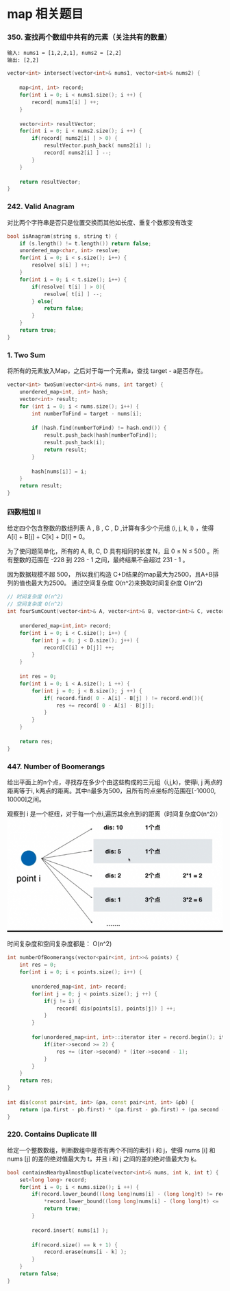 # map 相关题目

### 350. 查找两个数组中共有的元素（关注共有的数量）
```
输入: nums1 = [1,2,2,1], nums2 = [2,2]
输出: [2,2]
```

```cpp
vector<int> intersect(vector<int>& nums1, vector<int>& nums2) {
    
    map<int, int> record;
    for(int i = 0; i < nums1.size(); i ++) {
        record[ nums1[i] ] ++;
    }
    
    vector<int> resultVector;
    for(int i = 0; i < nums2.size(); i ++) {
        if(record[ nums2[i] ] > 0) {
            resultVector.push_back( nums2[i] );
            record[ nums2[i] ] --;
        }
    }
    
    return resultVector;
}
```


### 242. Valid Anagram
对比两个字符串是否只是位置交换而其他如长度、重复个数都没有改变
```cpp
bool isAnagram(string s, string t) {
    if (s.length() != t.length()) return false;
    unordered_map<char, int> resolve;
    for(int i = 0; i < s.size(); i++) {
        resolve[ s[i] ] ++;
    }
    for(int i = 0; i < t.size(); i++) {
        if(resolve[ t[i] ] > 0){
            resolve[ t[i] ] --;
        } else{
            return false;
        }
    }
    return true;
}
```


### 1. Two Sum
将所有的元素放入Map，之后对于每一个元素a，查找 target - a是否存在。
```cpp
vector<int> twoSum(vector<int>& nums, int target) {
    unordered_map<int, int> hash;
    vector<int> result;
    for (int i = 0; i < nums.size(); i++) {
        int numberToFind = target - nums[i];

        if (hash.find(numberToFind) != hash.end()) {
            result.push_back(hash[numberToFind]);
            result.push_back(i);			
            return result;
        }

        hash[nums[i]] = i;
    }
    return result;
}
```


### 四数相加 II
给定四个包含整数的数组列表 A , B , C , D ,计算有多少个元组 (i, j, k, l) ，使得 A[i] + B[j] + C[k] + D[l] = 0。

为了使问题简单化，所有的 A, B, C, D 具有相同的长度 N，且 0 ≤ N ≤ 500 。所有整数的范围在 -228 到 228 - 1 之间，最终结果不会超过 231 - 1 。

因为数据规模不超 500， 所以我们构造 C+D结果的map最大为2500，且A+B排列的值也最大为2500。 通过空间复杂度 O(n^2)来换取时间复杂度 O(n^2)

```cpp
// 时间复杂度 O(n^2)
// 空间复杂度 O(n^2)
int fourSumCount(vector<int>& A, vector<int>& B, vector<int>& C, vector<int>& D) {
    
    unordered_map<int,int> record;
    for(int i = 0; i < C.size(); i++) {
        for(int j = 0; j < D.size(); j++) {
            record[C[i] + D[j]] ++;
        }
    }
    
    int res = 0;
    for(int i = 0; i < A.size(); i ++) {
        for(int j = 0; j < B.size(); j ++) {
            if( record.find( 0 - A[i] - B[j] ) != record.end()){
                res += record[ 0 - A[i] - B[j]];
            }
        }
    }
    
    return res;
}
```


### 447. Number of Boomerangs
给出平面上的n个点，寻找存在多少个由这些构成的三元组（i,j,k)，使得i, j 两点的距离等于i, k两点的距离。其中n最多为500，且所有的点坐标的范围在[-10000, 10000]之间。

观察到 i 是一个枢纽，对于每一个点i,遍历其余点到i的距离（时间复杂度O(n^2)）
![447](../IMG/447.png)

时间复杂度和空间复杂度都是： O(n^2)
```cpp
int numberOfBoomerangs(vector<pair<int, int>>& points) {
    int res = 0;
    for(int i = 0; i < points.size(); i++) {
        
        unordered_map<int, int> record;
        for(int j = 0; j < points.size(); j ++) {
            if(j != i) {
                record[ dis(points[i], points[j]) ] ++;
            }
        }
        
        for(unordered_map<int, int>::iterator iter = record.begin(); iter != record.end(); iter ++) {
            if(iter->second >= 2) {
                res += (iter->second) * (iter->second - 1);
            }
        }
    }
    return res;
}

int dis(const pair<int, int> &pa, const pair<int, int> &pb) {
    return (pa.first - pb.first) * (pa.first - pb.first) + (pa.second - pb.second) * (pa.second - pb.second);
}
```


### 220. Contains Duplicate III

给定一个整数数组，判断数组中是否有两个不同的索引 i 和 j，使得 nums [i] 和 nums [j] 的差的绝对值最大为 t，并且 i 和 j 之间的差的绝对值最大为 ķ。

```cpp
bool containsNearbyAlmostDuplicate(vector<int>& nums, int k, int t) {
    set<long long> record;
    for(int i = 0; i < nums.size(); i ++) {
        if(record.lower_bound((long long)nums[i] - (long long)t) != record.end() &&
            *record.lower_bound((long long)nums[i] - (long long)t) <= (long long)nums[i] + (long long)t) {
            return true;
        }
        
        record.insert( nums[i] );
        
        if(record.size() == k + 1) {
            record.erase(nums[i - k] );
        }
    }
    return false;
}
```